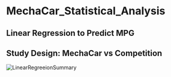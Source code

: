 # MechaCar_Statistical_Analysis

## Linear Regression to Predict MPG

## Study Design: MechaCar vs Competition

![LinearRegreeionSummary](Resources/LinearRegreeionSummary.PNG)
